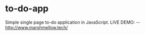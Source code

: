 # to-do-app
Simple single page to-do application in JavaScript.
LIVE DEMO: -- http://www.marshmellow.tech/
